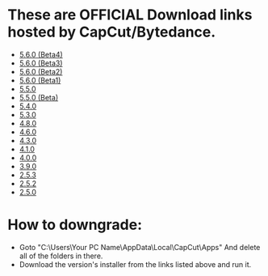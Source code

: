 # These are OFFICIAL Download links hosted by CapCut/Bytedance.
- [5.6.0 (Beta4)](https://lf16-capcut.faceulv.com/obj/capcutpc-packages-us/packages/CapCut_5_6_0_2054_beta4_capcutpc_beta_creatortool.exe)
- [5.6.0 (Beta3)](https://lf16-capcut.faceulv.com/obj/capcutpc-packages-us/packages/CapCut_5_6_0_2051_beta3_capcutpc_beta_creatortool.exe)
- [5.6.0 (Beta2)](https://lf16-capcut.faceulv.com/obj/capcutpc-packages-us/packages/CapCut_5_6_0_2048_beta2_capcutpc_beta_creatortool.exe)
- [5.6.0 (Beta1)](https://lf16-capcut.faceulv.com/obj/capcutpc-packages-us/packages/CapCut_5_6_0_2043_beta1_capcutpc_beta_creatortool.exe)
- [5.5.0](https://lf16-capcut.faceulv.com/obj/capcutpc-packages-us/packages/CapCut_5_5_0_2028_capcutpc_0_creatortool.exe)
- [5.5.0 (Beta)](https://lf16-capcut.faceulv.com/obj/capcutpc-packages-us/packages/CapCut_5_5_0_2023_beta5_capcutpc_beta_creatortool.exe)
- [5.4.0](https://lf16-capcut.faceulv.com/obj/capcutpc-packages-us/packages/CapCut_5_4_0_2006_capcutpc_0_creatortool.exe)
- [5.3.0](https://lf16-capcut.faceulv.com/obj/capcutpc-packages-us/packages/CapCut_5_3_0_1964_capcutpc_0_creatortool.exe)
- [4.8.0](https://lf16-capcut.faceulv.com/obj/capcutpc-packages-us/packages/CapCut_4_8_0_1818_capcutpc_0_creatortool.exe)
- [4.6.0](https://lf16-capcut.faceulv.com/obj/capcutpc-packages-us/packages/CapCut_4_6_0_1754_capcutpc_0_creatortool.exe)
- [4.3.0](https://lf16-capcut.faceulv.com/obj/capcutpc-packages-us/packages/CapCut_4_3_0_1694_capcutpc_0_creatortool.exe)
- [4.1.0](https://lf16-capcut.faceulv.com/obj/capcutpc-packages-us/packages/CapCut_4_1_0_1639_capcutpc_0_creatortool.exe)
- [4.0.0](https://lf16-capcut.faceulv.com/obj/capcutpc-packages-us/packages/CapCut_4_0_0_1539_capcutpc_0_creatortool.exe)
- [3.9.0](https://lf16-capcut.faceulv.com/obj/capcutpc-packages-us/packages/CapCut_3_9_0_1459_capcutpc_0_creatortool.exe)
- [2.5.3](https://lf16-capcut.faceulv.com/obj/capcutpc-packages-us/packages/CapCut_2_5_3_801_capcutpc_0_creatortool.exe)
- [2.5.2](https://lf16-capcut.faceulv.com/obj/capcutpc-packages-us/packages/CapCut_2_5_2_754_capcutpc_0_creatortool.exe)
- [2.5.0](https://lf16-capcut.faceulv.com/obj/capcutpc-packages-us/packages/CapCut_2_5_0_723_capcutpc_0_creatortool.exe)
# How to downgrade:
- Goto "C:\Users\Your PC Name\AppData\Local\CapCut\Apps" And delete all of the folders in there.
- Download the version's installer from the links listed above and run it.
